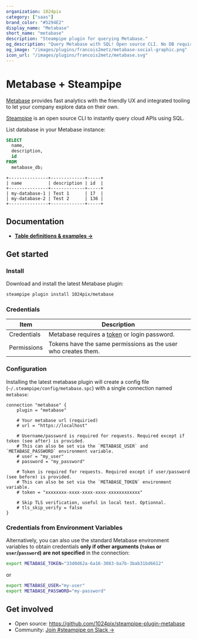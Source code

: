 ```yaml
---
organization: 1024pix
category: ["saas"]
brand_color: "#5294E2"
display_name: "Metabase"
short_name: "metabase"
description: "Steampipe plugin for querying Metabase."
og_description: "Query Metabase with SQL! Open source CLI. No DB required."
og_image: "/images/plugins/francois2metz/metabase-social-graphic.png"
icon_url: "/images/plugins/francois2metz/metabase.svg"
---
```


# Metabase + Steampipe

[Metabase](https://www.metabase.com) provides fast analytics with the friendly UX and integrated tooling to let your company explore data on their own.

[Steampipe](https://steampipe.io) is an open source CLI to instantly query cloud APIs using SQL.

List database in your Metabase instance:

```sql
SELECT
  name,
  description,
  id
FROM
  metabase_db;
```

```
+---------------+-------------+-----+
| name          | description | id  |
+---------------+-------------+-----+
| my-database-1 | Test 1      | 17  |
| my-database-2 | Test 2      | 136 |
+---------------+-------------+-----+
```

## Documentation

- **[Table definitions & examples →](/plugins/1024pix/metabase/tables)**

## Get started

### Install

Download and install the latest Metabase plugin:

```bash
steampipe plugin install 1024pix/metabase
```

### Credentials

| Item        | Description                                                                                                                                                                   |
|-------------|-------------------------------------------------------------------------------------------------------------------------------------------------------------------------------|
| Credentials | Metabase requires a [token](https://www.metabase.com/learn/administration/metabase-api#authenticate-your-requests-with-a-session-token) or login password.                                                                                                   |
| Permissions | Tokens have the same permissions as the user who creates them.                                                                                                                |

### Configuration

Installing the latest metabase plugin will create a config file (`~/.steampipe/config/metabase.spc`) with a single connection named `metabase`:

```hcl
connection "metabase" {
    plugin = "metabase"

    # Your metabase url (requiried)
    # url = "https://localhost"

    # Username/password is required for requests. Required except if token (see after) is provided.
    # This can also be set via the `METABASE_USER` and `METABASE_PASSWORD` environment variable.
    # user = "my_user"
    # password = "my_password"

    # Token is required for requests. Required except if user/password (see before) is provided.
    # This can also be set via the `METABASE_TOKEN` environment variable.
    # token = "xxxxxxxx-xxxx-xxxx-xxxx-xxxxxxxxxxxx"

    # Skip TLS verification, useful in local test. Optionnal.
    # tls_skip_verify = false
}
```

### Credentials from Environment Variables

Alternatively, you can also use the standard Metabase environment variables to obtain credentials **only if other arguments (`token` or `user`/`password`) are not specified** in the connection:

```sh
export METABASE_TOKEN="33d0d62a-6a16-3083-ba7b-3bab31bd6612"
```

or

```sh
export METABASE_USER="my-user"
export METABASE_PASSWORD="my-password"
```

## Get involved

- Open source: https://github.com/1024pix/steampipe-plugin-metabase
- Community: [Join #steampipe on Slack →](https://turbot.com/community/join)
